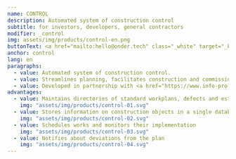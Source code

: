 ```yaml
---
name: CONTROL
description: Automated system of construction control
subtitle: for investors, developers, general contractors
modifier: _control
img: assets/img/products/control-en.png
buttonText: <a href="mailto:hello@onder.tech" class="_white" target="_blank">Request a demo</a>
anchor: control
lang: en
paragraphs:
  - value: Automated system of construction control.
  - value: Streamlines planning, facilitates construction and commissioning works control, reduces costs caused by missed deadlines and poor-quality work performance. Increases cost transparency.
  - value: Developed in partnership with <a href="https://www.info-pro.ru" target="_blank">INFOPRO</a>.
advantages:
  - value: Maintains directories of standard workplans, defects and estimated prices
    img: "assets/img/products/control-01.svg"
  - value: Stores information on construction objects in a single database
    img: "assets/img/products/control-02.svg"
  - value: Schedules works and monitors their implementation
    img: "assets/img/products/control-03.svg"
  - value: Notifies about deviations from the plan
    img: "assets/img/products/control-04.svg"
---
```

